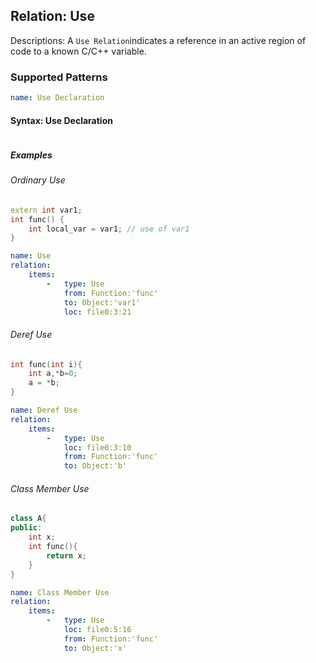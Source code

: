 ## Relation: Use
Descriptions: A `Use Relation`indicates a reference in an active region of code to a known C/C++ variable.

### Supported Patterns
```yaml
name: Use Declaration
```
#### Syntax: Use Declaration

```text
```

##### Examples

###### Ordinary Use

```cpp
extern int var1;
int func() {
    int local_var = var1; // use of var1
}
```

```yaml
name: Use
relation:
    items:
        -   type: Use
            from: Function:'func'
            to: Object:'var1'
            loc: file0:3:21
```
###### Deref Use
```cpp
int func(int i){
    int a,*b=0;
    a = *b; 
}
```

```yaml
name: Deref Use
relation:
    items:
        -   type: Use
            loc: file0:3:10
            from: Function:'func'
            to: Object:'b'
```
###### Class Member Use
```cpp
class A{
public:
    int x;
    int func(){
        return x;
    }
}
```

```yaml
name: Class Member Use
relation:
    items:
        -   type: Use
            loc: file0:5:16
            from: Function:'func'
            to: Object:'x'
```